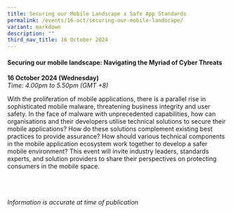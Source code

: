 ```yaml
---
title: Securing our Mobile Landscape x Safe App Standards
permalink: /events/16-oct/securing-our-mobile-landscape/
variant: markdown
description: ""
third_nav_title: 16 October 2024
---
```

#### **Securing our mobile landscape: Navigating the Myriad of Cyber Threats**

**16 October 2024 (Wednesday)**  
*Time: 4.00pm to 5.50pm (GMT +8)*

With the proliferation of mobile applications, there is a parallel rise in sophisticated mobile malware, threatening business integrity and user safety. In the face of malware with unprecedented capabilities, how can organisations and their developers utilise technical solutions to secure their mobile applications? How do these solutions complement existing best practices to provide assurance? How should various technical components in the mobile application ecosystem work together to develop a safer mobile environment? This event will invite industry leaders, standards experts, and solution providers to share their perspectives on protecting consumers in the mobile space.

<br><br><br>
*Information is accurate at time of publication*